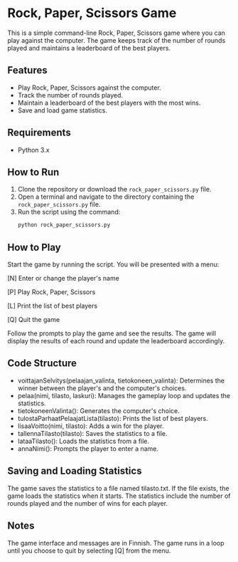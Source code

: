 # Rock, Paper, Scissors Game

This is a simple command-line Rock, Paper, Scissors game where you can play against the computer. The game keeps track of the number of rounds played and maintains a leaderboard of the best players.

## Features

- Play Rock, Paper, Scissors against the computer.
- Track the number of rounds played.
- Maintain a leaderboard of the best players with the most wins.
- Save and load game statistics.

## Requirements

- Python 3.x

## How to Run

1. Clone the repository or download the `rock_paper_scissors.py` file.
2. Open a terminal and navigate to the directory containing the `rock_paper_scissors.py` file.
3. Run the script using the command:
   ```sh
   python rock_paper_scissors.py

## How to Play

Start the game by running the script.
You will be presented with a menu:

[N] Enter or change the player's name

[P] Play Rock, Paper, Scissors

[L] Print the list of best players

[Q] Quit the game

Follow the prompts to play the game and see the results.
The game will display the results of each round and update the leaderboard accordingly.

## Code Structure

- voittajanSelvitys(pelaajan_valinta, tietokoneen_valinta): Determines the winner between the player's and the computer's choices.
- pelaa(nimi, tilasto, laskuri): Manages the gameplay loop and updates the statistics.
- tietokoneenValinta(): Generates the computer's choice.
- tulostaParhaatPelaajatLista(tilasto): Prints the list of best players.
- lisaaVoitto(nimi, tilasto): Adds a win for the player.
- tallennaTilasto(tilasto): Saves the statistics to a file.
- lataaTilasto(): Loads the statistics from a file.
- annaNimi(): Prompts the player to enter a name.

## Saving and Loading Statistics

The game saves the statistics to a file named tilasto.txt.
If the file exists, the game loads the statistics when it starts.
The statistics include the number of rounds played and the number of wins for each player.

## Notes

The game interface and messages are in Finnish.
The game runs in a loop until you choose to quit by selecting [Q] from the menu.
